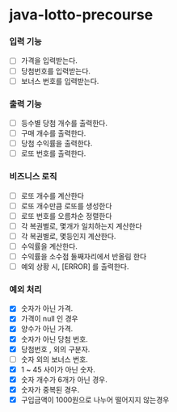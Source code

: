 # java-lotto-precourse

### 입력 기능
- [ ] 가격을 입력받는다.  
- [ ] 당첨번호를 입력받는다.
- [ ] 보너스 번호를 입력받는다.

### 출력 기능
- [ ] 등수별 당첨 개수를 출력한다.
- [ ] 구매 개수를 출력한다.
- [ ] 당첨 수익률을 출력한다.
- [ ] 로또 번호를 출력한다.

### 비즈니스 로직
- [ ] 로또 개수를 계산한다
- [ ] 로또 개수만큼 로또를 생성한다 
- [ ] 로또 번호를 오름차순 정렬한다
- [ ] 각 복권별로, 몇개가 일치하는지 계산한다
- [ ] 각 복권별로, 몇등인지 계산한다.
- [ ] 수익률을 계산한다.
- [ ] 수익률을 소수점 둘째자리에서 반올림 한다
- [ ] 예외 상황 시, [ERROR] 를 출력한다. 

### 예외 처리
- [x] 숫자가 아닌 가격.
- [x] 가격이 null 인 경우
- [x] 양수가 아닌 가격.
- [x] 숫자가 아닌 당첨 번호.
- [x] 당첨번호 , 외의 구분자.
- [ ] 숫자 외의 보너스 번호.
- [x] 1 ~ 45 사이가 아닌 숫자.
- [x] 숫자 개수가 6개가 아닌 경우.
- [x] 숫자가 중복된 경우.
- [x] 구입금액이 1000원으로 나누어 떨어지지 않는경우